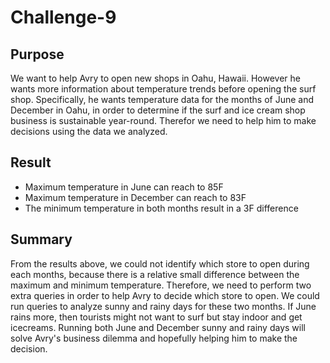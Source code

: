 # Challenge-9
## Purpose
We want to help Avry to open new shops in Oahu, Hawaii. However he wants more information about temperature trends before opening the surf shop. Specifically, he wants temperature data for the months of June and December in Oahu, in order to determine if the surf and ice cream shop business is sustainable year-round. Therefor we need to help him to make decisions using the data we analyzed.
## Result
- Maximum temperature in June can reach to 85F
- Maximum temperature in December can reach to 83F
- The minimum temperature in both months result in a 3F difference
## Summary
From the results above, we could not identify which store to open during each months, because there is a relative small difference between the maximum and minimum temperature. Therefore, we need to perform two extra queries in order to help Avry to decide which store to open. We could run queries to analyze sunny and rainy days for these two months. If June rains more, then tourists might not want to surf but stay indoor and get icecreams. Running both June and December sunny and rainy days will solve Avry's business dilemma and hopefully helping him to make the decision.
